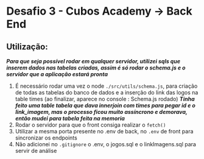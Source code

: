 # Desafio 3 - Cubos Academy -> Back End

## Utilização:

**_Para que seja possível rodar em qualquer servidor, utilizei sqls que inserem dados nas tabelas criadas, assim é só rodar o schema.js e o servidor que a aplicação estará pronta_**

1. É necessário rodar uma vez o node `./src/utils/schema.js`, para criação de todas as tabelas do banco de dados e a inserção do link das logos na table times (ao finalizar, aparece no console : Schema.js rodado)
   **_Tinha feito uma table tabela que dava innerjoin com times para pegar id e o link_imagem, mas o processo ficou muito assíncrono e demorava, então mudei para tabela feita na memoria_**
2. Rodar o servidor para que o front consiga realizar o `fetch()`
3. Utilizar a mesma porta presente no .env de back, no `.env` de front para sincronizar os endpoints
4. Não adicionei no `.gitignore` o .env, o jogos.sql e o linkImagens.sql para servir de análise
